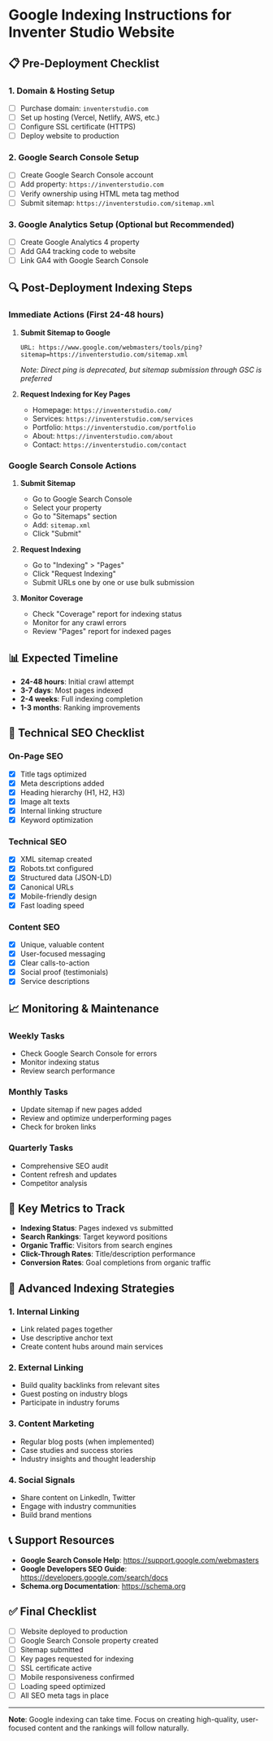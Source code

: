 # Google Indexing Instructions for Inventer Studio Website

## 📋 **Pre-Deployment Checklist**

### 1. **Domain & Hosting Setup**
- [ ] Purchase domain: `inventerstudio.com`
- [ ] Set up hosting (Vercel, Netlify, AWS, etc.)
- [ ] Configure SSL certificate (HTTPS)
- [ ] Deploy website to production

### 2. **Google Search Console Setup**
- [ ] Create Google Search Console account
- [ ] Add property: `https://inventerstudio.com`
- [ ] Verify ownership using HTML meta tag method
- [ ] Submit sitemap: `https://inventerstudio.com/sitemap.xml`

### 3. **Google Analytics Setup** (Optional but Recommended)
- [ ] Create Google Analytics 4 property
- [ ] Add GA4 tracking code to website
- [ ] Link GA4 with Google Search Console

## 🔍 **Post-Deployment Indexing Steps**

### **Immediate Actions (First 24-48 hours)**

1. **Submit Sitemap to Google**
   ```
   URL: https://www.google.com/webmasters/tools/ping?sitemap=https://inventerstudio.com/sitemap.xml
   ```
   *Note: Direct ping is deprecated, but sitemap submission through GSC is preferred*

2. **Request Indexing for Key Pages**
   - Homepage: `https://inventerstudio.com/`
   - Services: `https://inventerstudio.com/services`
   - Portfolio: `https://inventerstudio.com/portfolio`
   - About: `https://inventerstudio.com/about`
   - Contact: `https://inventerstudio.com/contact`

### **Google Search Console Actions**

1. **Submit Sitemap**
   - Go to Google Search Console
   - Select your property
   - Go to "Sitemaps" section
   - Add: `sitemap.xml`
   - Click "Submit"

2. **Request Indexing**
   - Go to "Indexing" > "Pages"
   - Click "Request Indexing"
   - Submit URLs one by one or use bulk submission

3. **Monitor Coverage**
   - Check "Coverage" report for indexing status
   - Monitor for any crawl errors
   - Review "Pages" report for indexed pages

## 📊 **Expected Timeline**

- **24-48 hours**: Initial crawl attempt
- **3-7 days**: Most pages indexed
- **2-4 weeks**: Full indexing completion
- **1-3 months**: Ranking improvements

## 🔧 **Technical SEO Checklist**

### **On-Page SEO**
- [x] Title tags optimized
- [x] Meta descriptions added
- [x] Heading hierarchy (H1, H2, H3)
- [x] Image alt texts
- [x] Internal linking structure
- [x] Keyword optimization

### **Technical SEO**
- [x] XML sitemap created
- [x] Robots.txt configured
- [x] Structured data (JSON-LD)
- [x] Canonical URLs
- [x] Mobile-friendly design
- [x] Fast loading speed

### **Content SEO**
- [x] Unique, valuable content
- [x] User-focused messaging
- [x] Clear calls-to-action
- [x] Social proof (testimonials)
- [x] Service descriptions

## 📈 **Monitoring & Maintenance**

### **Weekly Tasks**
- Check Google Search Console for errors
- Monitor indexing status
- Review search performance

### **Monthly Tasks**
- Update sitemap if new pages added
- Review and optimize underperforming pages
- Check for broken links

### **Quarterly Tasks**
- Comprehensive SEO audit
- Content refresh and updates
- Competitor analysis

## 🎯 **Key Metrics to Track**

- **Indexing Status**: Pages indexed vs submitted
- **Search Rankings**: Target keyword positions
- **Organic Traffic**: Visitors from search engines
- **Click-Through Rates**: Title/description performance
- **Conversion Rates**: Goal completions from organic traffic

## 🚀 **Advanced Indexing Strategies**

### **1. Internal Linking**
- Link related pages together
- Use descriptive anchor text
- Create content hubs around main services

### **2. External Linking**
- Build quality backlinks from relevant sites
- Guest posting on industry blogs
- Participate in industry forums

### **3. Content Marketing**
- Regular blog posts (when implemented)
- Case studies and success stories
- Industry insights and thought leadership

### **4. Social Signals**
- Share content on LinkedIn, Twitter
- Engage with industry communities
- Build brand mentions

## 📞 **Support Resources**

- **Google Search Console Help**: https://support.google.com/webmasters
- **Google Developers SEO Guide**: https://developers.google.com/search/docs
- **Schema.org Documentation**: https://schema.org

## ✅ **Final Checklist**

- [ ] Website deployed to production
- [ ] Google Search Console property created
- [ ] Sitemap submitted
- [ ] Key pages requested for indexing
- [ ] SSL certificate active
- [ ] Mobile responsiveness confirmed
- [ ] Loading speed optimized
- [ ] All SEO meta tags in place

---

**Note**: Google indexing can take time. Focus on creating high-quality, user-focused content and the rankings will follow naturally.